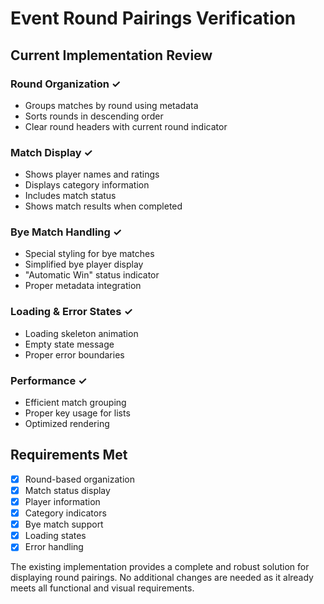 # Event Round Pairings Verification

## Current Implementation Review

### Round Organization ✓
- Groups matches by round using metadata
- Sorts rounds in descending order
- Clear round headers with current round indicator

### Match Display ✓
- Shows player names and ratings
- Displays category information
- Includes match status
- Shows match results when completed

### Bye Match Handling ✓
- Special styling for bye matches
- Simplified bye player display
- "Automatic Win" status indicator
- Proper metadata integration

### Loading & Error States ✓
- Loading skeleton animation
- Empty state message
- Proper error boundaries

### Performance ✓
- Efficient match grouping
- Proper key usage for lists
- Optimized rendering

## Requirements Met
- [x] Round-based organization
- [x] Match status display
- [x] Player information
- [x] Category indicators
- [x] Bye match support
- [x] Loading states
- [x] Error handling

The existing implementation provides a complete and robust solution for displaying round pairings. No additional changes are needed as it already meets all functional and visual requirements.